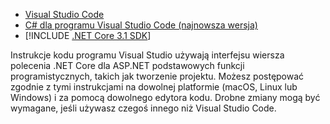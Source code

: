 * [Visual Studio Code](https://code.visualstudio.com/download)
* [C# dla programu Visual Studio Code (najnowsza wersja)](https://marketplace.visualstudio.com/items?itemName=ms-dotnettools.csharp)
* [!INCLUDE [.NET Core 3.1 SDK](~/includes/3.1-SDK.md)]

Instrukcje kodu programu Visual Studio używają interfejsu wiersza polecenia .NET Core dla ASP.NET podstawowych funkcji programistycznych, takich jak tworzenie projektu. Możesz postępować zgodnie z tymi instrukcjami na dowolnej platformie (macOS, Linux lub Windows) i za pomocą dowolnego edytora kodu. Drobne zmiany mogą być wymagane, jeśli używasz czegoś innego niż Visual Studio Code.
